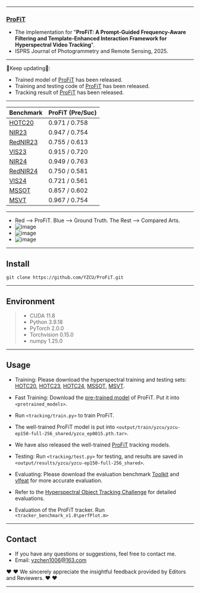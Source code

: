 --------------------------------------------------------------------------------------
### [**ProFiT**](https://www.sciencedirect.com/science/article/pii/S0924271625001893)

- The implementation for "**ProFiT: A Prompt-Guided Frequency-Aware Filtering and Template-Enhanced Interaction Framework for Hyperspectral Video Tracking**".
- ISPRS Journal of Photogrammetry and Remote Sensing, 2025.
--------------------------------------------------------------------------------------

:running:Keep updating:running::
- Trained model of [ProFiT](https://drive.google.com/drive/folders/1DACvDnSUr99kkf8lSVH8TtNkCfYiQwok?hl=zh-cn) has been released.
- Training and testing code of [ProFiT](https://github.com/YZCU/ProFiT/blob/main/training%20and%20testing%20codes%20of%20profit.zip) has been released.
- Tracking result of [ProFiT](https://github.com/YZCU/ProFiT/blob/main/rect_result%20of%20profit.zip) has been released.
--------------------------------------------------------------------------------------
| Benchmark | ProFiT (Pre/Suc)|
| ------------------------------ | ------------------- |
| [HOTC20](https://www.hsitracking.com/) |0.971 / 0.758|
| [NIR23](https://www.hsitracking.com/) |0.947 / 0.754|
| [RedNIR23](https://www.hsitracking.com/) |0.755 / 0.613|
| [VIS23](https://www.hsitracking.com/) |0.915 / 0.720|
| [NIR24](https://www.hsitracking.com/) |0.949 / 0.763|
| [RedNIR24](https://www.hsitracking.com/) |0.750 / 0.581|
| [VIS24](https://www.hsitracking.com/) |0.721 / 0.561|
| [MSSOT](https://www.sciencedirect.com/science/article/pii/S0924271623002551) |0.857 / 0.602| 
| [MSVT](https://www.sciencedirect.com/science/article/pii/S0924271621002860) |0.967 / 0.754| 
--------------------------------------------------------------------------------------
- Red --> ProFiT. Blue --> Ground Truth. The Rest --> Compared Arts.
- ![image](/fig/duck.gif)
- ![image](/fig/leaf.gif)
- ![image](/fig/rain.gif)

<!--
- Authors:
[Yuzeng Chen](https://yzcu.github.io/),
[Qiangqiang Yuan](http://qqyuan.users.sgg.whu.edu.cn/),
[Yuqi Tang](https://faculty.csu.edu.cn/yqtang/zh_CN/zdylm/66781/list/index.htm),
Xin Wang,
[Yi Xiao](https://github.com/XY-boy),
Jiang He,
Ziyang Lihe,
Xianyu Jin
--------------------------------------------------------------------------------------
-->
--------------------------------------------------------------------------------------
##  Install
```
git clone https://github.com/YZCU/ProFiT.git
```
--------------------------------------------------------------------------------------
## Environment
 > * CUDA 11.8
 > * Python 3.9.18
 > * PyTorch 2.0.0
 > * Torchvision 0.15.0
 > * numpy 1.25.0 
--------------------------------------------------------------------------------------
## Usage

- Training: Please download the hyperspectral training and testing sets: [HOTC20](https://www.hsitracking.com/hot2022/), [HOTC23](https://www.hsitracking.com/hot2022/), [HOTC24](https://www.hsitracking.com/hot2022/), [MSSOT](https://github.com/Chenlulu1993/SMT), [MSVT](https://github.com/polwork/HOMG). 

- Fast Training: Download the [pre-trained model](https://drive.google.com/drive/folders/1TmeLLUUScQjpFwX1qhvAgmA85E3S6UN0?hl=zh-cn) of ProFiT. Put it into `<pretrained_models>`.
- Run `<tracking/train.py>` to train ProFiT.
- The well-trained ProFiT model is put into `<output/train/yzcu/yzcu-ep150-full-256_shared/yzcu_ep0015.pth.tar>`.
- We have also released the well-trained [ProFiT](https://drive.google.com/drive/folders/1DACvDnSUr99kkf8lSVH8TtNkCfYiQwok?hl=zh-cn) tracking models.
- Testing: Run `<tracking/test.py>` for testing, and results are saved in `<output/results/yzcu/yzcu-ep150-full-256_shared>`.
- Evaluating: Please download the evaluation benchmark [Toolkit](http://cvlab.hanyang.ac.kr/tracker_benchmark/) and [vlfeat](http://www.vlfeat.org/index.html) for more accurate evaluation.
- Refer to the [Hyperspectral Object Tracking Challenge](https://www.hsitracking.com/hot2022/) for detailed evaluations.
- Evaluation of the ProFiT tracker. Run `<tracker_benchmark_v1.0\perfPlot.m>`
--------------------------------------------------------------------------------------
<!--

## Citation
- If you find our work helpful in your research, kindly consider citing it. We appreciate your support！
```
@ARTICLE{11007172,
  author={Chen, Yuzeng and Yuan, Qiangqiang and Xie, Hong and Tang, Yuqi and Xiao, Yi and He, Jiang and Guan, Renxiang and Liu, Xinwang and Zhang, Liangpei},
  journal={IEEE Transactions on Image Processing}, 
  title={Hyperspectral Video Tracking with Spectral-Spatial Fusion and Memory Enhancement}, 
  year={2025},
  volume={},
  number={},
  pages={1-1},
  keywords={Feature extraction;Hyperspectral imaging;Photonic band gap;Foundation models;Visualization;Video tracking;Tracking;Training;Transformers;Imaging;Hyperspectral video tracking;Multi-modal video tracking;Parameter-efficient fine-tuning},
  doi={10.1109/TIP.2025.3569479}}

```
-->

## Contact
- If you have any questions or suggestions, feel free to contact me.  
- Email: yzchen1006@163.com

:heart:  :heart: We sincerely appreciate the insightful feedback provided by Editors and Reviewers. :heart:  :heart:

--------------------------------------------------------------------------------------
